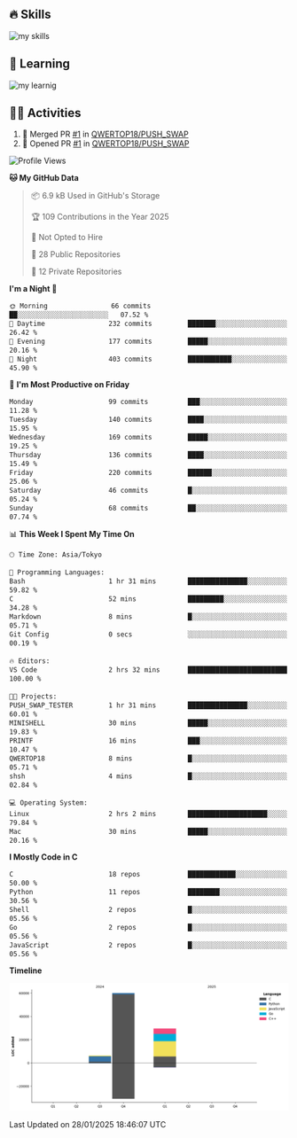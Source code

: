 
<!-- <div align="right">
  <img src="https://komarev.com/ghpvc/?username=QWERTOP18" />
</div>
 -->



<!-- https://arc.net/l/quote/zizyykfh -->
## 🔥 Skills
<img alt="my skills" src="https://skillicons.dev/icons?theme=dark&perline=7&i=python,c,js,bash" />


## 🌱️ Learning
<img alt="my learnig" src="https://skillicons.dev/icons?theme=dark&perline=7&i=go,docker,react,cpp,typescript,ubuntu" />

<br>
<!-- <div align="left">  -->
  <!-- <img alt="stats" height="170px" src="https://github-readme-stats.vercel.app/api?username=QWERTOP18&theme=vue-dark&layout=compact" /> -->
  <!-- <img alt="lang" height="170px" src="https://github-readme-stats.vercel.app/api/top-langs/?username=QWERTOP18&theme=vue-dark&layout=compact" /> -->
<!-- </div> -->


<!-- ライトモート：theme=light, ダークモート：theme=vue-dark  -->
## 🏃‍♀️ Activities

<!-- actions tab から Update README -->

<!-- https://github.com/jamesgeorge007/github-activity-readme?tab=readme-ov-file -->

<!--START_SECTION:activity-->
1. 🎉 Merged PR [#1](https://github.com/QWERTOP18/PUSH_SWAP/pull/1) in [QWERTOP18/PUSH_SWAP](https://github.com/QWERTOP18/PUSH_SWAP)
2. 💪 Opened PR [#1](https://github.com/QWERTOP18/PUSH_SWAP/pull/1) in [QWERTOP18/PUSH_SWAP](https://github.com/QWERTOP18/PUSH_SWAP)
<!--END_SECTION:activity-->

<!--START_SECTION:waka-->
![Profile Views](http://img.shields.io/badge/Profile%20Views-92-blue)

**🐱 My GitHub Data** 

> 📦 6.9 kB Used in GitHub's Storage 
 > 
> 🏆 109 Contributions in the Year 2025
 > 
> 🚫 Not Opted to Hire
 > 
> 📜 28 Public Repositories 
 > 
> 🔑 12 Private Repositories 
 > 
**I'm a Night 🦉** 

```text
🌞 Morning                66 commits          ██░░░░░░░░░░░░░░░░░░░░░░░   07.52 % 
🌆 Daytime                232 commits         ███████░░░░░░░░░░░░░░░░░░   26.42 % 
🌃 Evening                177 commits         █████░░░░░░░░░░░░░░░░░░░░   20.16 % 
🌙 Night                  403 commits         ███████████░░░░░░░░░░░░░░   45.90 % 
```
📅 **I'm Most Productive on Friday** 

```text
Monday                   99 commits          ███░░░░░░░░░░░░░░░░░░░░░░   11.28 % 
Tuesday                  140 commits         ████░░░░░░░░░░░░░░░░░░░░░   15.95 % 
Wednesday                169 commits         █████░░░░░░░░░░░░░░░░░░░░   19.25 % 
Thursday                 136 commits         ████░░░░░░░░░░░░░░░░░░░░░   15.49 % 
Friday                   220 commits         ██████░░░░░░░░░░░░░░░░░░░   25.06 % 
Saturday                 46 commits          █░░░░░░░░░░░░░░░░░░░░░░░░   05.24 % 
Sunday                   68 commits          ██░░░░░░░░░░░░░░░░░░░░░░░   07.74 % 
```


📊 **This Week I Spent My Time On** 

```text
🕑︎ Time Zone: Asia/Tokyo

💬 Programming Languages: 
Bash                     1 hr 31 mins        ███████████████░░░░░░░░░░   59.82 % 
C                        52 mins             █████████░░░░░░░░░░░░░░░░   34.28 % 
Markdown                 8 mins              █░░░░░░░░░░░░░░░░░░░░░░░░   05.71 % 
Git Config               0 secs              ░░░░░░░░░░░░░░░░░░░░░░░░░   00.19 % 

🔥 Editors: 
VS Code                  2 hrs 32 mins       █████████████████████████   100.00 % 

🐱‍💻 Projects: 
PUSH_SWAP_TESTER         1 hr 31 mins        ███████████████░░░░░░░░░░   60.01 % 
MINISHELL                30 mins             █████░░░░░░░░░░░░░░░░░░░░   19.83 % 
PRINTF                   16 mins             ███░░░░░░░░░░░░░░░░░░░░░░   10.47 % 
QWERTOP18                8 mins              █░░░░░░░░░░░░░░░░░░░░░░░░   05.71 % 
shsh                     4 mins              █░░░░░░░░░░░░░░░░░░░░░░░░   02.84 % 

💻 Operating System: 
Linux                    2 hrs 2 mins        ████████████████████░░░░░   79.84 % 
Mac                      30 mins             █████░░░░░░░░░░░░░░░░░░░░   20.16 % 
```

**I Mostly Code in C** 

```text
C                        18 repos            ████████████░░░░░░░░░░░░░   50.00 % 
Python                   11 repos            ████████░░░░░░░░░░░░░░░░░   30.56 % 
Shell                    2 repos             █░░░░░░░░░░░░░░░░░░░░░░░░   05.56 % 
Go                       2 repos             █░░░░░░░░░░░░░░░░░░░░░░░░   05.56 % 
JavaScript               2 repos             █░░░░░░░░░░░░░░░░░░░░░░░░   05.56 % 
```



**Timeline**

![Lines of Code chart](https://raw.githubusercontent.com/QWERTOP18/QWERTOP18/main/assets/bar_graph.png)


 Last Updated on 28/01/2025 18:46:07 UTC
<!--END_SECTION:waka-->